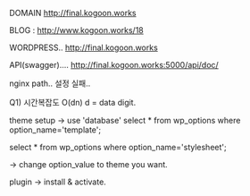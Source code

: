 DOMAIN http://final.kogoon.works

BLOG : http://www.kogoon.works/18

WORDPRESS.. http://final.kogoon.works

API(swagger).... http://final.kogoon.works:5000/api/doc/

nginx path.. 설정 실패.. 

Q1) 시간복잡도 O(dn) d = data digit. 





theme setup -> 
use 'database'
select * from wp_options where option_name='template';

select * from wp_options where option_name='stylesheet';

-> change option_value to theme you want. 

plugin -> install & activate. 




